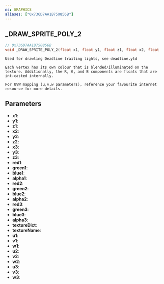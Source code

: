```yaml
---
ns: GRAPHICS
aliases: ["0x736D7AA1B750856B"]
---
```

## _DRAW_SPRITE_POLY_2

```c
// 0x736D7AA1B750856B
void _DRAW_SPRITE_POLY_2(float x1, float y1, float z1, float x2, float y2, float z2, float x3, float y3, float z3, float red1, float green1, float blue1, int alpha1, float red2, float green2, float blue2, int alpha2, float red3, float green3, float blue3, int alpha3, char* textureDict, char* textureName, float u1, float v1, float w1, float u2, float v2, float w2, float u3, float v3, float w3);
```

```
Used for drawling Deadline trailing lights, see deadline.ytd 

Each vertex has its own colour that is blended/illuminated on the texture. Additionally, the R, G, and B components are floats that are int-casted internally.

For UVW mapping (u,v,w parameters), reference your favourite internet resource for more details.
```

## Parameters
* **x1**:
* **y1**:
* **z1**:
* **x2**:
* **y2**:
* **z2**:
* **x3**:
* **y3**:
* **z3**:
* **red1**:
* **green1**:
* **blue1**:
* **alpha1**:
* **red2**:
* **green2**:
* **blue2**:
* **alpha2**:
* **red3**:
* **green3**:
* **blue3**:
* **alpha3**:
* **textureDict**: 
* **textureName**: 
* **u1**: 
* **v1**: 
* **w1**: 
* **u2**: 
* **v2**: 
* **w2**: 
* **u3**: 
* **v3**: 
* **w3**: 

